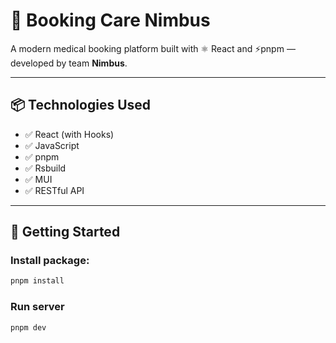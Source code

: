 # 🌟 Booking Care Nimbus

A modern medical booking platform built with ⚛️ React and ⚡️pnpm — developed by team **Nimbus**.

---

## 📦 Technologies Used

- ✅ React (with Hooks)
- ✅ JavaScript
- ✅ pnpm
- ✅ Rsbuild 
- ✅ MUI
- ✅ RESTful API

---

## 🚀 Getting Started

### Install package:
```bash
pnpm install
```
### Run server
```bash
pnpm dev
```
